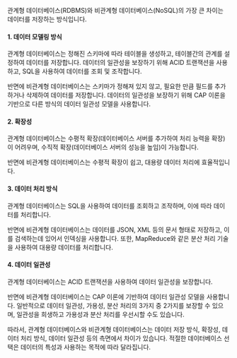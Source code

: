 관계형 데이터베이스(RDBMS)와 비관계형 데이터베이스(NoSQL)의 가장 큰 차이는 데이터를 저장하는 방식입니다.

#### 1. 데이터 모델링 방식
관계형 데이터베이스는 정해진 스키마에 따라 테이블을 생성하고, 테이블간의 관계를 설정하여 데이터를 저장합니다. 데이터의 일관성을 보장하기 위해 ACID 트랜잭션을 사용하고, SQL을 사용하여 데이터를 조회 및 조작합니다.

반면에 비관계형 데이터베이스는 스키마가 정해져 있지 않고, 필요한 만큼 필드를 추가하거나 삭제하여 데이터를 저장합니다. 데이터의 일관성을 보장하기 위해 CAP 이론을 기반으로 다른 방식의 데이터 일관성 모델을 사용합니다.

#### 2. 확장성
관계형 데이터베이스는 수평적 확장(데이터베이스 서버를 추가하여 처리 능력을 확장)이 어려우며, 수직적 확장(데이터베이스 서버의 성능을 높임)이 가능합니다.

반면에 비관계형 데이터베이스는 수평적 확장이 쉽고, 대용량 데이터 처리에 효율적입니다.

#### 3. 데이터 처리 방식
관계형 데이터베이스는 SQL을 사용하여 데이터를 조회하고 조작하며, 이에 따라 데이터를 처리합니다.

반면에 비관계형 데이터베이스는 데이터를 JSON, XML 등의 문서 형태로 저장하고, 이를 검색하는데 있어서 인덱싱을 사용합니다. 또한, MapReduce와 같은 분산 처리 기술을 사용하여 대용량 데이터를 처리합니다.

#### 4. 데이터 일관성
관계형 데이터베이스는 ACID 트랜잭션을 사용하여 데이터 일관성을 보장합니다.

반면에 비관계형 데이터베이스는 CAP 이론에 기반하여 데이터 일관성 모델을 사용합니다. 일반적으로 데이터 일관성, 가용성, 분산 처리의 3가지 중 2가지를 보장할 수 있으며, 일관성을 희생하고 가용성과 분산 처리를 우선시할 수도 있습니다.

따라서, 관계형 데이터베이스와 비관계형 데이터베이스는 데이터 저장 방식, 확장성, 데이터 처리 방식, 데이터 일관성 등의 측면에서 차이가 있습니다. 적절한 데이터베이스 선택은 데이터의 특성과 사용하는 목적에 따라 달라집니다.
